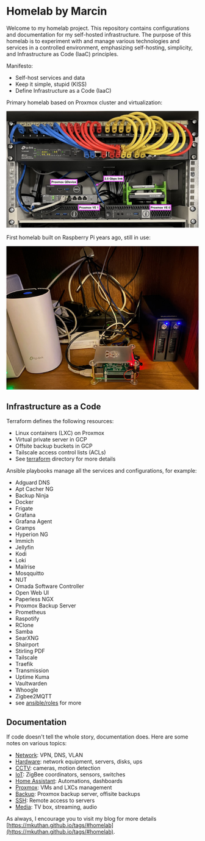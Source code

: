 # Homelab by Marcin

Welcome to my homelab project. This repository contains configurations and documentation for my self-hosted infrastructure. The purpose of this homelab is to experiment with and manage various technologies and services in a controlled environment, emphasizing self-hosting, simplicity, and Infrastructure as Code (IaaC) principles.

Manifesto:

* Self-host services and data
* Keep it simple, stupid (KISS)
* Define Infrastructure as a Code (IaaC)

Primary homelab based on Proxmox cluster and virtualization:

![Wieprz](docs/wieprz.jpg)

First homelab built on Raspberry Pi years ago, still in use:

![Bekasow](docs/bekasow.jpg)

## Infrastructure as a Code

Terraform defines the following resources:

* Linux containers (LXC) on Proxmox
* Virtual private server in GCP
* Offsite backup buckets in GCP
* Tailscale access control lists (ACLs)
* See [terraform](terraform) directory for more details

Ansible playbooks manage all the services and configurations, for example:

* Adguard DNS
* Apt Cacher NG
* Backup Ninja
* Docker
* Frigate
* Grafana
* Grafana Agent
* Gramps
* Hyperion NG
* Immich
* Jellyfin
* Kodi
* Loki
* Mailrise
* Mosqquitto
* NUT
* Omada Software Controller
* Open Web UI
* Paperless NGX
* Proxmox Backup Server
* Prometheus
* Raspotify
* RClone
* Samba
* SearXNG
* Shairport
* Stirling PDF
* Tailscale
* Traefik
* Transmission
* Uptime Kuma
* Vaultwarden
* Whoogle
* Zigbee2MQTT
* see [ansible/roles](ansible/roles) for more

## Documentation

If code doesn't tell the whole story, documentation does.
Here are some notes on various topics:

* [Network](docs/network.md): VPN, DNS, VLAN
* [Hardware](docs/hardware.md): network equipment, servers, disks, ups
* [CCTV](docs/cameras.md): cameras, motion detection
* [IoT](docs/iot.md): ZigBee coordinators, sensors, switches
* [Home Assistant](docs/ha.md): Automations, dashboards
* [Proxmox](docs/proxmox.md): VMs and LXCs management
* [Backup](docs/backup.md): Proxmox backup server, offisite backups
* [SSH](docs/ssh.md): Remote access to servers
* [Media](docs/media.md): TV box, streaming, audio

As always, I encourage you to visit my blog for more details [https://mkuthan.github.io/tags/#homelab](https://mkuthan.github.io/tags/#homelab).
